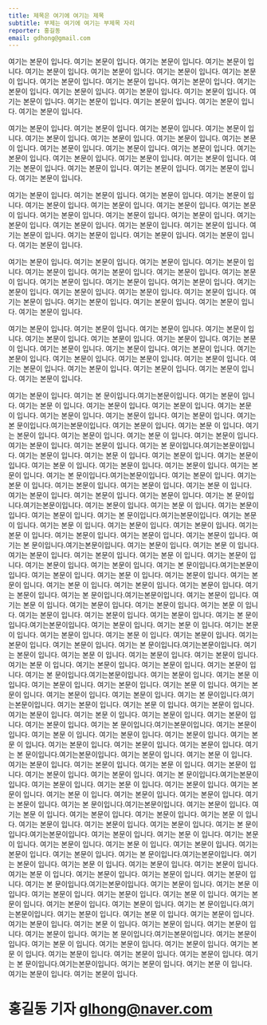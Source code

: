 ```yaml
---
title: 제목은 여기에 여기는 제목
subtitle: 부제는 여기에 여기는 부제목 자리
reporter: 홍길동
email: gdhong@gmail.com
---
```


여기는 본문이 입니다. 여기는 본문이 입니다. 여기는 본문이 입니다. 여기는 본문이 입니다. 여기는 본문이 입니다. 여기는 본문이 입니다. 여기는 본문이 입니다. 여기는 본문이 입니다. 여기는 본문이 입니다. 여기는 본문이 입니다. 여기는 본문이 입니다. 여기는 본문이 입니다. 여기는 본문이 입니다. 여기는 본문이 입니다. 여기는 본문이 입니다. 여기는 본문이 입니다. 여기는 본문이 입니다. 여기는 본문이 입니다. 여기는 본문이 입니다. 여기는 본문이 입니다.

여기는 본문이 입니다. 여기는 본문이 입니다. 여기는 본문이 입니다. 여기는 본문이 입니다. 여기는 본문이 입니다. 여기는 본문이 입니다. 여기는 본문이 입니다. 여기는 본문이 입니다. 여기는 본문이 입니다. 여기는 본문이 입니다. 여기는 본문이 입니다. 여기는 본문이 입니다. 여기는 본문이 입니다. 여기는 본문이 입니다. 여기는 본문이 입니다. 여기는 본문이 입니다. 여기는 본문이 입니다. 여기는 본문이 입니다. 여기는 본문이 입니다. 여기는 본문이 입니다.

여기는 본문이 입니다. 여기는 본문이 입니다. 여기는 본문이 입니다. 여기는 본문이 입니다. 여기는 본문이 입니다. 여기는 본문이 입니다. 여기는 본문이 입니다. 여기는 본문이 입니다. 여기는 본문이 입니다. 여기는 본문이 입니다. 여기는 본문이 입니다. 여기는 본문이 입니다. 여기는 본문이 입니다. 여기는 본문이 입니다. 여기는 본문이 입니다. 여기는 본문이 입니다. 여기는 본문이 입니다. 여기는 본문이 입니다. 여기는 본문이 입니다. 여기는 본문이 입니다.

여기는 본문이 입니다. 여기는 본문이 입니다. 여기는 본문이 입니다. 여기는 본문이 입니다. 여기는 본문이 입니다. 여기는 본문이 입니다. 여기는 본문이 입니다. 여기는 본문이 입니다. 여기는 본문이 입니다. 여기는 본문이 입니다. 여기는 본문이 입니다. 여기는 본문이 입니다. 여기는 본문이 입니다. 여기는 본문이 입니다. 여기는 본문이 입니다. 여기는 본문이 입니다. 여기는 본문이 입니다. 여기는 본문이 입니다. 여기는 본문이 입니다. 여기는 본문이 입니다.

여기는 본문이 입니다. 여기는 본문이 입니다. 여기는 본문이 입니다. 여기는 본문이 입니다. 여기는 본문이 입니다. 여기는 본문이 입니다. 여기는 본문이 입니다. 여기는 본문이 입니다. 여기는 본문이 입니다. 여기는 본문이 입니다. 여기는 본문이 입니다. 여기는 본문이 입니다. 여기는 본문이 입니다. 여기는 본문이 입니다. 여기는 본문이 입니다. 여기는 본문이 입니다. 여기는 본문이 입니다. 여기는 본문이 입니다. 여기는 본문이 입니다. 여기는 본문이 입니다.

여기는 본문이 입니다. 여기는 본 문이입니다.여기는본문이입니다. 여기는 본문이 입니다. 여기는 본문 이 입니다. 여기는 본문이 입니다. 여기는 본문이 입니다. 여기는 본문 이 입니다. 여기는 본문이 입니다. 여기는 본문이 입니다. 
여기는 본문이 입니다. 여기는 본 문이입니다.여기는본문이입니다. 여기는 본문이 입니다. 여기는 본문 이 입니다. 여기는 본문이 입니다. 여기는 본문이 입니다. 여기는 본문 이 입니다. 여기는 본문이 입니다. 여기는 본문이 입니다. 
여기는 본문이 입니다. 여기는 본 문이입니다.여기는본문이입니다. 여기는 본문이 입니다. 여기는 본문 이 입니다. 여기는 본문이 입니다. 여기는 본문이 입니다. 여기는 본문 이 입니다. 여기는 본문이 입니다. 여기는 본문이 입니다. 
여기는 본문이 입니다. 여기는 본 문이입니다.여기는본문이입니다. 여기는 본문이 입니다. 여기는 본문 이 입니다. 여기는 본문이 입니다. 여기는 본문이 입니다. 여기는 본문 이 입니다. 여기는 본문이 입니다. 여기는 본문이 입니다. 
여기는 본문이 입니다. 여기는 본 문이입니다.여기는본문이입니다. 여기는 본문이 입니다. 여기는 본문 이 입니다. 여기는 본문이 입니다.
여기는 본문이 입니다. 여기는 본 문이입니다.여기는본문이입니다. 여기는 본문이 입니다. 여기는 본문 이 입니다. 여기는 본문이 입니다. 여기는 본문이 입니다. 여기는 본문 이 입니다. 여기는 본문이 입니다. 여기는 본문이 입니다. 
여기는 본문이 입니다. 여기는 본 문이입니다.여기는본문이입니다. 여기는 본문이 입니다. 여기는 본문 이 입니다. 여기는 본문이 입니다. 여기는 본문이 입니다. 여기는 본문 이 입니다. 여기는 본문이 입니다. 여기는 본문이 입니다. 
여기는 본문이 입니다. 여기는 본 문이입니다.여기는본문이입니다. 여기는 본문이 입니다. 여기는 본문 이 입니다. 여기는 본문이 입니다. 여기는 본문이 입니다. 여기는 본문 이 입니다. 여기는 본문이 입니다. 여기는 본문이 입니다. 
여기는 본문이 입니다. 여기는 본 문이입니다.여기는본문이입니다. 여기는 본문이 입니다. 여기는 본문 이 입니다. 여기는 본문이 입니다. 여기는 본문이 입니다. 여기는 본문 이 입니다. 여기는 본문이 입니다. 여기는 본문이 입니다. 
여기는 본문이 입니다. 여기는 본 문이입니다.여기는본문이입니다. 여기는 본문이 입니다. 여기는 본문 이 입니다. 여기는 본문이 입니다. 여기는 본문이 입니다. 여기는 본문 이 입니다. 여기는 본문이 입니다. 여기는 본문이 입니다. 
여기는 본문이 입니다. 여기는 본 문이입니다.여기는본문이입니다. 여기는 본문이 입니다. 여기는 본문 이 입니다. 여기는 본문이 입니다. 여기는 본문이 입니다. 여기는 본문 이 입니다. 여기는 본문이 입니다. 여기는 본문이 입니다. 
여기는 본문이 입니다. 여기는 본 문이입니다.여기는본문이입니다. 여기는 본문이 입니다. 여기는 본문 이 입니다. 여기는 본문이 입니다. 여기는 본문이 입니다. 여기는 본문 이 입니다. 여기는 본문이 입니다. 여기는 본문이 입니다. 
여기는 본문이 입니다. 여기는 본 문이입니다.여기는본문이입니다. 여기는 본문이 입니다. 여기는 본문 이 입니다. 여기는 본문이 입니다. 여기는 본문이 입니다. 여기는 본문 이 입니다. 여기는 본문이 입니다. 여기는 본문이 입니다. 
여기는 본문이 입니다. 여기는 본 문이입니다.여기는본문이입니다. 여기는 본문이 입니다. 여기는 본문 이 입니다. 여기는 본문이 입니다. 여기는 본문이 입니다. 여기는 본문 이 입니다. 여기는 본문이 입니다. 여기는 본문이 입니다. 
여기는 본문이 입니다. 여기는 본 문이입니다.여기는본문이입니다. 여기는 본문이 입니다. 여기는 본문 이 입니다. 여기는 본문이 입니다. 여기는 본문이 입니다. 여기는 본문 이 입니다. 여기는 본문이 입니다. 여기는 본문이 입니다. 
여기는 본문이 입니다. 여기는 본 문이입니다.여기는본문이입니다. 여기는 본문이 입니다. 여기는 본문 이 입니다. 여기는 본문이 입니다. 여기는 본문이 입니다. 여기는 본문 이 입니다. 여기는 본문이 입니다. 여기는 본문이 입니다. 
여기는 본문이 입니다. 여기는 본 문이입니다.여기는본문이입니다. 여기는 본문이 입니다. 여기는 본문 이 입니다. 여기는 본문이 입니다. 여기는 본문이 입니다. 여기는 본문 이 입니다. 여기는 본문이 입니다. 여기는 본문이 입니다. 
여기는 본문이 입니다. 여기는 본 문이입니다.여기는본문이입니다. 여기는 본문이 입니다. 여기는 본문 이 입니다. 여기는 본문이 입니다. 여기는 본문이 입니다. 여기는 본문 이 입니다. 여기는 본문이 입니다. 여기는 본문이 입니다. 
여기는 본문이 입니다. 여기는 본 문이입니다.여기는본문이입니다. 여기는 본문이 입니다. 여기는 본문 이 입니다. 여기는 본문이 입니다. 여기는 본문이 입니다. 여기는 본문 이 입니다. 여기는 본문이 입니다. 여기는 본문이 입니다. 
여기는 본문이 입니다. 여기는 본 문이입니다.여기는본문이입니다. 여기는 본문이 입니다. 여기는 본문 이 입니다. 여기는 본문이 입니다. 여기는 본문이 입니다. 여기는 본문 이 입니다. 여기는 본문이 입니다. 여기는 본문이 입니다. 
여기는 본문이 입니다. 여기는 본 문이입니다.여기는본문이입니다. 여기는 본문이 입니다. 여기는 본문 이 입니다. 여기는 본문이 입니다. 여기는 본문이 입니다. 여기는 본문 이 입니다. 여기는 본문이 입니다. 여기는 본문이 입니다. 
여기는 본문이 입니다. 여기는 본 문이입니다.여기는본문이입니다. 여기는 본문이 입니다. 여기는 본문 이 입니다. 여기는 본문이 입니다. 여기는 본문이 입니다. 여기는 본문 이 입니다. 여기는 본문이 입니다. 여기는 본문이 입니다. 
여기는 본문이 입니다. 여기는 본 문이입니다.여기는본문이입니다. 여기는 본문이 입니다. 여기는 본문 이 입니다. 여기는 본문이 입니다.  여기는 본문이 입니다. 

# 홍길동 기자 glhong@naver.com

